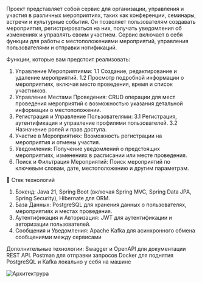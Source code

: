 Проект представляет собой сервис для организации, управления и участия в различных мероприятиях, таких как конференции, семинары, встречи и культурные события. Он позволяет пользователям создавать мероприятия, регистрироваться на них, получать уведомления об изменениях и управлять своим участием. Сервис включает в себя функции для работы с местоположениями мероприятий, управления пользователями и отправки нотификаций.

Функции, которые вам предстоит реализовать:

1. Управление Мероприятиями:
      1.1 Создание, редактирование и удаление мероприятий.
      1.2 Просмотр подробной информации о мероприятиях, включая место проведения, время и список участников.
2. Управление Местами Проведения: CRUD операции для мест проведения мероприятий с возможностью указания детальной информации о местоположении.
3. Регистрация и Управление Пользователями:
      3.1 Регистрация, аутентификация и управление профилями пользователей.
      3.2 Назначение ролей и прав доступа.
4. Участие в Мероприятиях: Возможность регистрации на мероприятия и отмены участия.
5. Уведомления: Получение уведомлений о предстоящих мероприятиях, изменениях в расписании или месте проведения.
6. Поиск и Фильтрация Мероприятий: Поиск мероприятий по ключевым словам, дате, местоположению и другим параметрам.

📝 Стек технологий
1. Бэкенд: Java 21, Spring Boot (включая Spring MVC, Spring Data JPA, Spring Security), Hibernate для ORM.
2. База Данных: PostgreSQL для хранения данных о пользователях, мероприятиях и местах проведения.
3. Аутентификация и Авторизация: JWT для аутентификации и авторизации пользователей.
4. Сообщения и Уведомления: Apache Kafka для асинхронного обмена сообщениями между сервисами

Дополнительные технологии:
Swagger и OpenAPI для документации REST API.
Postman для отправки запросов
Docker для поднятия PostgreSQL и Kafka локально у себя на машине


![Архитектрура](https://github.com/user-attachments/assets/7e83ab1f-d080-4f71-bcd5-eb798dd9886b)
